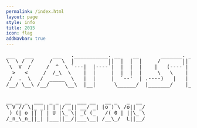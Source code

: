 ```yaml
---
permalink: /index.html
layout: page
style: info
title: 2015
icon: flag
addNavbar: true
---
```


<style type="text/css">
body {background-image: url(/static/img/bg.jpg); background-size: cover}
</style>

<div class="hidden-xs">
    <pre>
___   ___      ___   .___________. __    __       _______. _______   ______     ___     ___    __   _____  
\  \ /  /     /   \  |           ||  |  |  |     /       ||   ____| /      |   |__ \   / _ \  /_ | | ____| 
 \  V  /     /  ^  \ `---|  |----`|  |  |  |    |   (----`|  |__   |  ,----'      ) | | | | |  | | | |__   
  >   <     /  /_\  \    |  |     |  |  |  |     \   \    |   __|  |  |          / /  | | | |  | | |___ \  
 /  .  \   /  _____  \   |  |     |  `--'  | .----)   |   |  |____ |  `----.    / /_  | |_| |  | |  ___) | 
/__/ \__\ /__/     \__\  |__|      \______/  |_______/    |_______| \______|   |____|  \___/   |_| |____/  
    </pre>
</div>

<div class="visible-xs">
    <pre>
__ __ _  ___  _ _  __  ___ __   __ _   _  __ 
\ V // \|_ _|| | |/ _|| __/ _| [o ) \ /o|| _/
 ) (| o || | | U |\_ \| _( (_   /( 0 | ||\_ \
/_n_\_n_||_| |___||__/|___\__| /__\_/  L||__/
    </pre>
</div>
